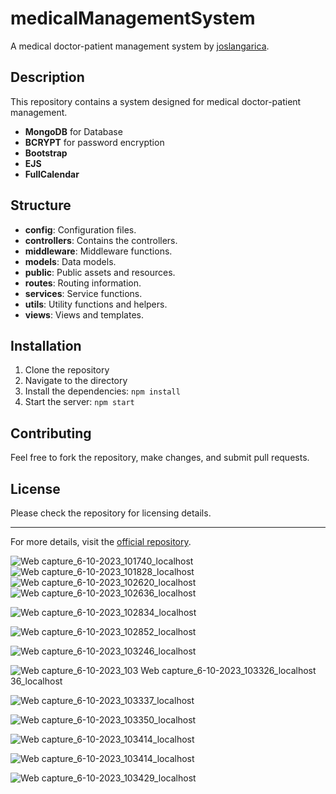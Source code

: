 # medicalManagementSystem

A medical doctor-patient management system by [joslangarica](https://github.com/joslangarica).

## Description

This repository contains a system designed for medical doctor-patient management. 
- **MongoDB** for Database
- **BCRYPT** for password encryption
- **Bootstrap**
- **EJS**
- **FullCalendar**

## Structure

- **config**: Configuration files.
- **controllers**: Contains the controllers.
- **middleware**: Middleware functions.
- **models**: Data models.
- **public**: Public assets and resources.
- **routes**: Routing information.
- **services**: Service functions.
- **utils**: Utility functions and helpers.
- **views**: Views and templates.

## Installation

1. Clone the repository
2. Navigate to the directory
3. Install the dependencies: ```npm install```
4. Start the server: ```npm start```



## Contributing

Feel free to fork the repository, make changes, and submit pull requests.

## License

Please check the repository for licensing details.

---

For more details, visit the [official repository](https://github.com/joslangarica/medicalManagementSystem).

![Web capture_6-10-2023_101740_localhost](https://github.com/joslangarica/medicalManagementSystem/assets/15811049/f109724f-0c51-44dd-9d64-2b53b952b5cd)
![Web capture_6-10-2023_101828_localhost](https://github.com/joslangarica/medicalManagementSystem/assets/15811049/f0a95a86-f1e0-4687-86d4-16d0805dfa55)
![Web capture_6-10-2023_102620_localhost](https://github.com/joslangarica/medicalManagementSystem/assets/15811049/554ea203-ef7d-4528-aa2e-b055f73a24e0)
![Web capture_6-10-2023_102636_localhost](https://github.com/joslangarica/medicalManagementSystem/assets/15811049/bc73ab49-bc8b-4062-bb1e-d2032f2c206d)





![Web capture_6-10-2023_102834_localhost](https://github.com/joslangarica/medicalManagementSystem/assets/15811049/e23cb470-3ecd-4845-8cfe-374943052b30)


![Web capture_6-10-2023_102852_localhost](https://github.com/joslangarica/medicalManagementSystem/assets/15811049/f74d495d-42c1-470a-b641-b60c25c63d03)

![Web capture_6-10-2023_103246_localhost](https://github.com/joslangarica/medicalManagementSystem/assets/15811049/e12ae0fb-722a-411c-8141-95ac45977a97)

![Web capture_6-10-2023_103
![Web capture_6-10-2023_103326_localhost](https://github.com/joslangarica/medicalManagementSystem/assets/15811049/f8af23f3-8e27-4ac6-914c-567d07734207)
36_localhost](https://github.com/joslangarica/medicalManagementSystem/assets/15811049/9fea0609-a01a-497e-8f3d-69d8b4081f15)










![Web capture_6-10-2023_103337_localhost](https://github.com/joslangarica/medicalManagementSystem/assets/15811049/990e9a2e-4d5f-45f5-98a3-ef642de7dc90)

![Web capture_6-10-2023_103350_localhost](https://github.com/joslangarica/medicalManagementSystem/assets/15811049/ad309620-7825-430b-aa9c-9196f495b527)



![Web capture_6-10-2023_103414_localhost](https://github.com/joslangarica/medicalManagementSystem/assets/15811049/feed3225-81f7-4694-a7d6-210a49a27d6e)



![Web capture_6-10-2023_103414_localhost](https://github.com/joslangarica/medicalManagementSystem/assets/15811049/cccb61d9-6606-4651-952b-0e5b51ac3919)



![Web capture_6-10-2023_103429_localhost](https://github.com/joslangarica/medicalManagementSystem/assets/15811049/09ff2539-233e-4007-b4e4-2d801afd60a1)




